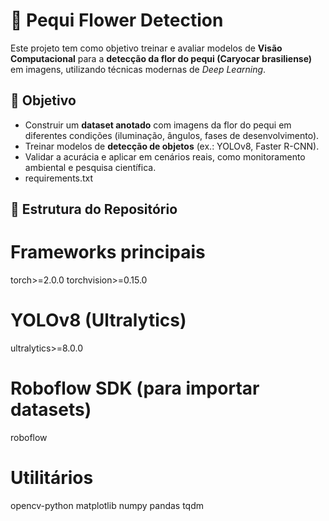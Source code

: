 # 🌼 Pequi Flower Detection

Este projeto tem como objetivo treinar e avaliar modelos de **Visão Computacional** para a **detecção da flor do pequi (Caryocar brasiliense)** em imagens, utilizando técnicas modernas de *Deep Learning*.

## 🚀 Objetivo
- Construir um **dataset anotado** com imagens da flor do pequi em diferentes condições (iluminação, ângulos, fases de desenvolvimento).  
- Treinar modelos de **detecção de objetos** (ex.: YOLOv8, Faster R-CNN).  
- Validar a acurácia e aplicar em cenários reais, como monitoramento ambiental e pesquisa científica.
- requirements.txt

## 📂 Estrutura do Repositório
# Frameworks principais
torch>=2.0.0
torchvision>=0.15.0

# YOLOv8 (Ultralytics)
ultralytics>=8.0.0

# Roboflow SDK (para importar datasets)
roboflow

# Utilitários
opencv-python
matplotlib
numpy
pandas
tqdm

